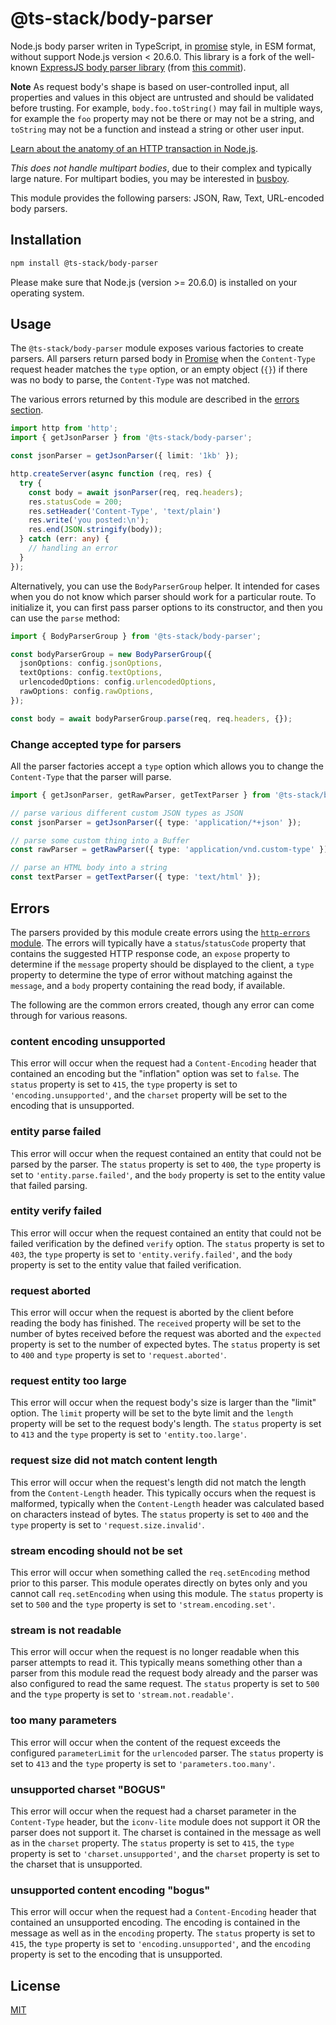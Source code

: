 # @ts-stack/body-parser

Node.js body parser writen in TypeScript, in [promise][2] style, in ESM format, without support Node.js version < 20.6.0. This library is a fork of the well-known [ExpressJS body parser library][0] (from [this commit][1]).

**Note** As request body's shape is based on user-controlled input, all properties and values in this object are untrusted and should be validated before trusting. For example, `body.foo.toString()` may fail in multiple ways, for example the `foo` property may not be there or may not be a string, and `toString` may not be a function and instead a string or other user input.

[Learn about the anatomy of an HTTP transaction in Node.js](https://nodejs.org/en/docs/guides/anatomy-of-an-http-transaction/).

_This does not handle multipart bodies_, due to their complex and typically large nature. For multipart bodies, you may be interested in [busboy][3].

This module provides the following parsers: JSON, Raw, Text, URL-encoded body parsers.

## Installation

```sh
npm install @ts-stack/body-parser
```

Please make sure that Node.js (version >= 20.6.0) is installed on your operating system.

## Usage

The `@ts-stack/body-parser` module exposes various factories to create parsers. All parsers return parsed body in [Promise][2] when the `Content-Type` request header matches the `type` option, or an empty object (`{}`) if there was no body to parse, the `Content-Type` was not matched.

The various errors returned by this module are described in the
[errors section](#errors).

```ts
import http from 'http';
import { getJsonParser } from '@ts-stack/body-parser';

const jsonParser = getJsonParser({ limit: '1kb' });

http.createServer(async function (req, res) {
  try {
    const body = await jsonParser(req, req.headers);
    res.statusCode = 200;
    res.setHeader('Content-Type', 'text/plain')
    res.write('you posted:\n');
    res.end(JSON.stringify(body));
  } catch (err: any) {
    // handling an error
  }
});
```

Alternatively, you can use the `BodyParserGroup` helper. It intended for cases when you do not know which parser should work for a particular route. To initialize it, you can first pass parser options to its constructor, and then you can use the `parse` method:

```ts
import { BodyParserGroup } from '@ts-stack/body-parser';

const bodyParserGroup = new BodyParserGroup({
  jsonOptions: config.jsonOptions,
  textOptions: config.textOptions,
  urlencodedOptions: config.urlencodedOptions,
  rawOptions: config.rawOptions,
});

const body = await bodyParserGroup.parse(req, req.headers, {});
```

### Change accepted type for parsers

All the parser factories accept a `type` option which allows you to change the `Content-Type` that the parser will parse.

```ts
import { getJsonParser, getRawParser, getTextParser } from '@ts-stack/body-parser';

// parse various different custom JSON types as JSON
const jsonParser = getJsonParser({ type: 'application/*+json' });

// parse some custom thing into a Buffer
const rawParser = getRawParser({ type: 'application/vnd.custom-type' });

// parse an HTML body into a string
const textParser = getTextParser({ type: 'text/html' });
```

## Errors

The parsers provided by this module create errors using the
[`http-errors` module](https://www.npmjs.com/package/http-errors). The errors
will typically have a `status`/`statusCode` property that contains the suggested
HTTP response code, an `expose` property to determine if the `message` property
should be displayed to the client, a `type` property to determine the type of
error without matching against the `message`, and a `body` property containing
the read body, if available.

The following are the common errors created, though any error can come through
for various reasons.

### content encoding unsupported

This error will occur when the request had a `Content-Encoding` header that
contained an encoding but the "inflation" option was set to `false`. The
`status` property is set to `415`, the `type` property is set to
`'encoding.unsupported'`, and the `charset` property will be set to the
encoding that is unsupported.

### entity parse failed

This error will occur when the request contained an entity that could not be
parsed by the parser. The `status` property is set to `400`, the `type`
property is set to `'entity.parse.failed'`, and the `body` property is set to
the entity value that failed parsing.

### entity verify failed

This error will occur when the request contained an entity that could not be
failed verification by the defined `verify` option. The `status` property is
set to `403`, the `type` property is set to `'entity.verify.failed'`, and the
`body` property is set to the entity value that failed verification.

### request aborted

This error will occur when the request is aborted by the client before reading
the body has finished. The `received` property will be set to the number of
bytes received before the request was aborted and the `expected` property is
set to the number of expected bytes. The `status` property is set to `400`
and `type` property is set to `'request.aborted'`.

### request entity too large

This error will occur when the request body's size is larger than the "limit"
option. The `limit` property will be set to the byte limit and the `length`
property will be set to the request body's length. The `status` property is
set to `413` and the `type` property is set to `'entity.too.large'`.

### request size did not match content length

This error will occur when the request's length did not match the length from
the `Content-Length` header. This typically occurs when the request is malformed,
typically when the `Content-Length` header was calculated based on characters
instead of bytes. The `status` property is set to `400` and the `type` property
is set to `'request.size.invalid'`.

### stream encoding should not be set

This error will occur when something called the `req.setEncoding` method prior
to this parser. This module operates directly on bytes only and you cannot
call `req.setEncoding` when using this module. The `status` property is set to
`500` and the `type` property is set to `'stream.encoding.set'`.

### stream is not readable

This error will occur when the request is no longer readable when this parser
attempts to read it. This typically means something other than a parser from
this module read the request body already and the parser was also configured to
read the same request. The `status` property is set to `500` and the `type`
property is set to `'stream.not.readable'`.

### too many parameters

This error will occur when the content of the request exceeds the configured
`parameterLimit` for the `urlencoded` parser. The `status` property is set to
`413` and the `type` property is set to `'parameters.too.many'`.

### unsupported charset "BOGUS"

This error will occur when the request had a charset parameter in the
`Content-Type` header, but the `iconv-lite` module does not support it OR the
parser does not support it. The charset is contained in the message as well
as in the `charset` property. The `status` property is set to `415`, the
`type` property is set to `'charset.unsupported'`, and the `charset` property
is set to the charset that is unsupported.

### unsupported content encoding "bogus"

This error will occur when the request had a `Content-Encoding` header that
contained an unsupported encoding. The encoding is contained in the message
as well as in the `encoding` property. The `status` property is set to `415`,
the `type` property is set to `'encoding.unsupported'`, and the `encoding`
property is set to the encoding that is unsupported.

## License

[MIT](LICENSE)


[0]: https://github.com/expressjs/body-parser
[1]: https://github.com/expressjs/body-parser/commit/83db46a1e5512135ce01ed90b9132ee16a2657a8
[2]: https://developer.mozilla.org/en-US/docs/Web/JavaScript/Reference/Global_Objects/Promise
[3]: https://github.com/mscdex/busboy
